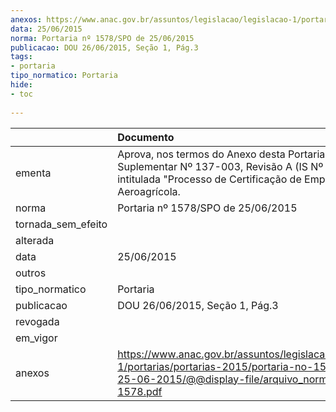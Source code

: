 ```yaml
---
anexos: https://www.anac.gov.br/assuntos/legislacao/legislacao-1/portarias/portarias-2015/portaria-no-1578-spo-de-25-06-2015/@@display-file/arquivo_norma/PA2015-1578.pdf
data: 25/06/2015
norma: Portaria nº 1578/SPO de 25/06/2015
publicacao: DOU 26/06/2015, Seção 1, Pág.3
tags:
- portaria
tipo_normatico: Portaria
hide: 
- toc 
 
---
```


|                    | Documento                                                                                                                                                                 |
|:-------------------|:--------------------------------------------------------------------------------------------------------------------------------------------------------------------------|
| ementa             | Aprova, nos termos do Anexo desta Portaria, a Instrução Suplementar Nº 137-003, Revisão A (IS Nº 137-003A), intitulada "Processo de Certificação de Empresa Aeroagrícola. |
| norma              | Portaria nº 1578/SPO de 25/06/2015                                                                                                                                        |
| tornada_sem_efeito |                                                                                                                                                                           |
| alterada           |                                                                                                                                                                           |
| data               | 25/06/2015                                                                                                                                                                |
| outros             |                                                                                                                                                                           |
| tipo_normatico     | Portaria                                                                                                                                                                  |
| publicacao         | DOU 26/06/2015, Seção 1, Pág.3                                                                                                                                            |
| revogada           |                                                                                                                                                                           |
| em_vigor           |                                                                                                                                                                           |
| anexos             | https://www.anac.gov.br/assuntos/legislacao/legislacao-1/portarias/portarias-2015/portaria-no-1578-spo-de-25-06-2015/@@display-file/arquivo_norma/PA2015-1578.pdf         |